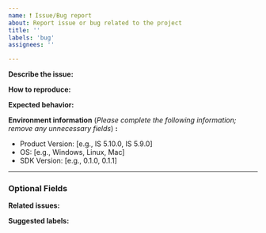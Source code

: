 ```yaml
---
name: ❗️ Issue/Bug report
about: Report issue or bug related to the project
title: ''
labels: 'bug'
assignees: ''

---
```


**Describe the issue:**
<!-- A clear and concise description of what the bug is. If applicable, add screenshots to help explain your problem. -->

**How to reproduce:**
<!-- Steps to reproduce the behavior. -->

**Expected behavior:**
<!-- A clear and concise description of what you expected to happen. -->

**Environment information** (_Please complete the following information; remove  any unnecessary fields_) **:**
 - Product Version: [e.g., IS 5.10.0, IS 5.9.0]
 - OS: [e.g., Windows, Linux, Mac]
 - SDK Version: [e.g., 0.1.0, 0.1.1]

---

### Optional Fields

**Related issues:**
<!-- Any related issues from this/other repositories-->

**Suggested labels:**
<!-- Only to be used by non-members -->
